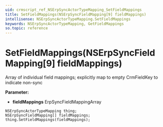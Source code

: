 ```yaml
---
uid: crmscript_ref_NSErpSyncActorTypeMapping_SetFieldMappings
title: SetFieldMappings(NSErpSyncFieldMapping[9] fieldMappings)
intellisense: NSErpSyncActorTypeMapping.SetFieldMappings
keywords: NSErpSyncActorTypeMapping, GetFieldMappings
so.topic: reference
---
```


# SetFieldMappings(NSErpSyncFieldMapping[9] fieldMappings)

Array of individual field mappings; explicitly map to empty CrmFieldKey to indicate non-sync

**Parameter:** 
 - **fieldMappings** ErpSyncFieldMappingArray

```crmscript
NSErpSyncActorTypeMapping thing;
NSErpSyncFieldMapping[] fieldMappings;
thing.SetFieldMappings(fieldMappings);
```

